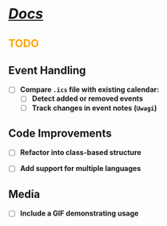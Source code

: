 # **_[Docs](https://google-calendar-simple-api.readthedocs.io/en/latest/index.html)_**

<h2 style="color: orange;">TODO</h2>

## **Event Handling**

- ☐ **Compare `.ics` file with existing calendar:**
  - ☐ **Detect added or removed events**
  - ☐ **Track changes in event notes (`Uwagi`)**

## **Code Improvements**

- ☐ **Refactor into class-based structure**

- ☐ **Add support for multiple languages**

## **Media**

- ☐ **Include a GIF demonstrating usage**
